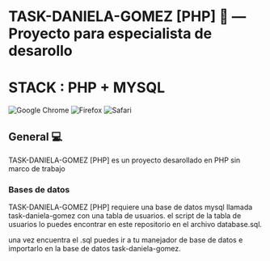 TASK-DANIELA-GOMEZ [PHP] :convenience_store: — Proyecto para especialista de desarollo 
==================================================
STACK : PHP + MYSQL
==================================================
![Google Chrome](https://img.shields.io/badge/Google%20Chrome-4285F4?style=for-the-badge&logo=GoogleChrome&logoColor=white)
![Firefox](https://img.shields.io/badge/Firefox-FF7139?style=for-the-badge&logo=Firefox-Browser&logoColor=white)
![Safari](https://img.shields.io/badge/Safari-000000?style=for-the-badge&logo=Safari&logoColor=white)




General :computer:
--------------------------------------

TASK-DANIELA-GOMEZ [PHP]  es un proyecto desarollado en PHP sin marco de trabajo


### Bases de datos 

TASK-DANIELA-GOMEZ [PHP] requiere una base de datos mysql llamada task-daniela-gomez con una tabla de usuarios. el script de la tabla de usuarios lo puedes encontrar en este repositorio en el archivo database.sql.

una vez encuentra el .sql puedes ir a tu manejador de base de datos e importarlo en la base de datos task-daniela-gomez.


